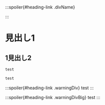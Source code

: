 <link rel="stylesheet" href="https://cdnjs.cloudflare.com/ajax/libs/highlight.js/9.15.10/styles/vs2015.min.css">
<link href="https://sgwp.xyz/Content/github.css" rel="stylesheet">
<link href="https://sgwp.xyz/Content/md2.css" rel="stylesheet"></link>
<script src="https://cdnjs.cloudflare.com/ajax/libs/highlight.js/9.15.10/highlight.min.js"></script>
<script src="https://cdn.jsdelivr.net/npm/highlightjs-line-numbers.js@2.8.0/dist/highlightjs-line-numbers.min.js"></script>
<script>hljs.initHighlightingOnLoad();</script>
<script>hljs.initLineNumbersOnLoad();</script>

:::spoiler{#heading-link .divName}

:::

# 見出し1

## <span>1</span>見出し2

```java
test
```

```java:test.java
test
```

:::spoiler{#heading-link .warningDiv}
test
:::

:::spoiler{#heading-link .warningDivBig}
test
:::